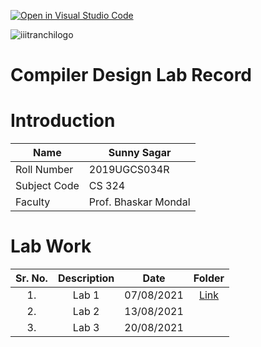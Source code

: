 [![Open in Visual Studio Code](https://classroom.github.com/assets/open-in-vscode-f059dc9a6f8d3a56e377f745f24479a46679e63a5d9fe6f495e02850cd0d8118.svg)](https://classroom.github.com/online_ide?assignment_repo_id=6093137&assignment_repo_type=AssignmentRepo)

![iiitranchilogo](https://user-images.githubusercontent.com/75474488/138427294-0d94fbf4-d0c1-48e6-8a24-0fb743f50105.png)
# Compiler Design Lab Record

# Introduction
| Name  | Sunny Sagar |
| ------------- | ------------- |
| Roll Number  | 2019UGCS034R  |
| Subject Code  | CS 324   |
| Faculty | Prof. Bhaskar Mondal |



# Lab Work
| Sr. No. | Description | Date | Folder |
| :---:  | :---: | :---:  | :---: |
| 1. | Lab 1 | 07/08/2021 | [ Link ](https://github.com/Dr-B-Mondal-s-class/compiler-design-laboratory-1-sunnysagar/tree/main/Lab%201)   |
| 2. | Lab 2 | 13/08/2021 |    |
| 3. | Lab 3 | 20/08/2021 |    |

